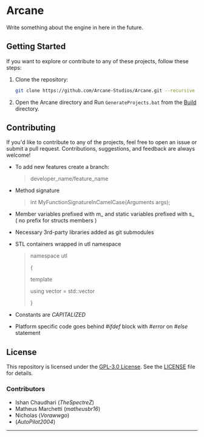 # Arcane #

Write something about the engine in here in the future.

## Getting Started ##

If you want to explore or contribute to any of these projects, follow these steps:

1. Clone the repository:

    ```bash
    git clone https://github.com/Arcane-Studios/Arcane.git --recursive
    ```

2. Open the Arcane directory and Run `GenerateProjects.bat` from the [Build](Build) directory.

## Contributing ##

If you'd like to contribute to any of the projects, feel free to open an issue or submit a pull request. Contributions, suggestions, and feedback are always welcome!

- To add new features create a branch:
  > developer_name/feature_name
  > 
- Method signature
  > int MyFunctionSignatureInCamelCase(Arguments args);
  
- Member variables prefixed with m_ and static variables prefixed with s_ ( no prefix for structs members )
- Necessary 3rd-party libraries added as git submodules
- STL containers wrapped in utl namespace
  > namespace utl
  > 
  > {
  > 
  >  template<typename T>
  >
  >  using vector = std::vector<T>
  >
  > }
- Constants are _CAPITALIZED_
- Platform specific code goes behind _#ifdef_ block with  _#error_ on _#else_ statement

## License ##

This repository is licensed under the [GPL-3.0 License](LICENSE). See the [LICENSE](LICENSE) file for details.

### Contributors 
- Ishan Chaudhari (_TheSpectreZ_)
- Matheus Marchetti (_matheusbr16_)
- Nicholas (_Vorawwgo_)
- (_AutoPilot2004_)
---
